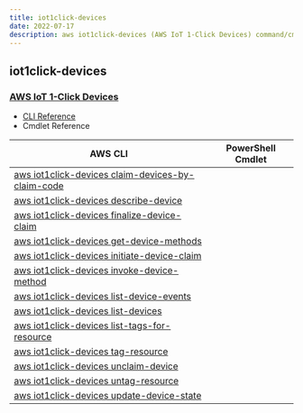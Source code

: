 ```yaml
---
title: iot1click-devices
date: 2022-07-17
description: aws iot1click-devices (AWS IoT 1-Click Devices) command/cmdlet list.
---
```


## iot1click-devices

### [AWS IoT 1-Click Devices](https://aws.amazon.com/iot/)

* [CLI Reference](https://docs.aws.amazon.com/cli/latest/reference/iot1click-devices/index.html)
* Cmdlet Reference

|AWS CLI|PowerShell Cmdlet|
|----|----|
|[aws iot1click-devices claim-devices-by-claim-code](https://docs.aws.amazon.com/cli/latest/reference/iot1click-devices/claim-devices-by-claim-code.html)||
|[aws iot1click-devices describe-device](https://docs.aws.amazon.com/cli/latest/reference/iot1click-devices/describe-device.html)||
|[aws iot1click-devices finalize-device-claim](https://docs.aws.amazon.com/cli/latest/reference/iot1click-devices/finalize-device-claim.html)||
|[aws iot1click-devices get-device-methods](https://docs.aws.amazon.com/cli/latest/reference/iot1click-devices/get-device-methods.html)||
|[aws iot1click-devices initiate-device-claim](https://docs.aws.amazon.com/cli/latest/reference/iot1click-devices/initiate-device-claim.html)||
|[aws iot1click-devices invoke-device-method](https://docs.aws.amazon.com/cli/latest/reference/iot1click-devices/invoke-device-method.html)||
|[aws iot1click-devices list-device-events](https://docs.aws.amazon.com/cli/latest/reference/iot1click-devices/list-device-events.html)||
|[aws iot1click-devices list-devices](https://docs.aws.amazon.com/cli/latest/reference/iot1click-devices/list-devices.html)||
|[aws iot1click-devices list-tags-for-resource](https://docs.aws.amazon.com/cli/latest/reference/iot1click-devices/list-tags-for-resource.html)||
|[aws iot1click-devices tag-resource](https://docs.aws.amazon.com/cli/latest/reference/iot1click-devices/tag-resource.html)||
|[aws iot1click-devices unclaim-device](https://docs.aws.amazon.com/cli/latest/reference/iot1click-devices/unclaim-device.html)||
|[aws iot1click-devices untag-resource](https://docs.aws.amazon.com/cli/latest/reference/iot1click-devices/untag-resource.html)||
|[aws iot1click-devices update-device-state](https://docs.aws.amazon.com/cli/latest/reference/iot1click-devices/update-device-state.html)||

